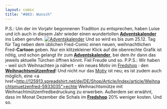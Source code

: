 ```yaml
---
layout: comic
title: "#803: Wunsch"
---
```


P.S.: Um der im Vorjahr begonnenen Tradition zu entsprechen, haben Luise und ich auch in diesem Jahr wieder einen wundertollen <a href="http://www.fonflatter.de/advent/adventskalender.htm"><strong>Adventskalender</strong></a> ins Leben gerufen.
<a href="http://www.fonflatter.de/advent/adventskalender.htm"><img src="http://www.fonflatter.de/advent/zubehoer/keafer.jpg" alt="Adventskalender"></a>
Und so wird es bis zum 25.12. Tag für Tag neben dem üblichen Fred-Comic einen neuen, weihnachtlichen Fred-<strong>Cartoon</strong> geben. Nur ein klitzekleiner Klick auf die obenrechte Grafik ist nötig, und schon gelangt ihr zum <a href="http://www.fonflatter.de/advent/adventskalender.htm"><strong>Adventskalender</strong></a>, bei dem ihr dann das jeweils aktuelle Türchen öffnen könnt. 
Fiel Freude und so.
P.P.S.: Wir haben - weil sich Weihnachten ja nähert - ein neues Motiv im <a href="http://www.spreadshirt.net/shop.php?sid=125913">Fredshop</a> : den <a href="http://125913.spreadshirt.net/de/DE/Shop/Index/design/design/Weihnachtsmuetzenfred-4321309"><strong>Weihnachtsmützenfred</strong></a>!
Und nicht nur das <a href="http://125913.spreadshirt.net/de/DE/Shop/Index/design/design/Weihnachtsmuetzenfred-4321309">Motiv</a> ist neu; es ist zudem auch möglich, eine <a href=http://125913.spreadshirt.net/de/DE/Shop/Article/Index/article/Weihnachtsmuetzenfred-5933035">echte Weihnachtsmütze mit Weihnachtmützenfredbedruckung</a> zu erwerben.
Außerdem sei erwähnt, dass im Monat Dezember die Schals im <a href="http://www.spreadshirt.net/shop.php?sid=125913"><strong>Fredshop</strong></a> 20% weniger kosten.
Und so.
